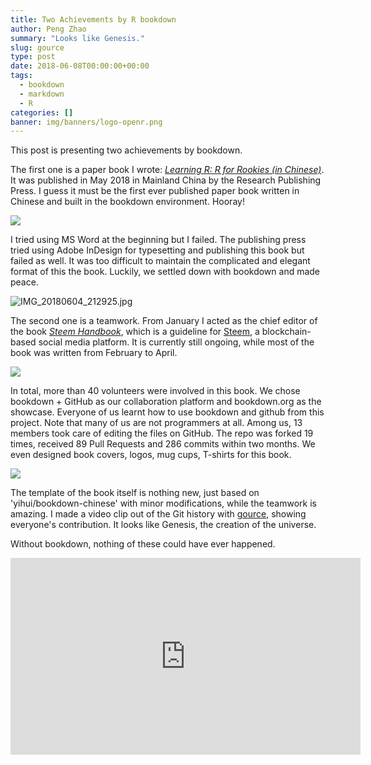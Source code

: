 ```yaml
---
title: Two Achievements by R bookdown
author: Peng Zhao
summary: "Looks like Genesis."
slug: gource
type: post
date: 2018-06-08T00:00:00+00:00
tags:
  - bookdown
  - markdown
  - R
categories: []
banner: img/banners/logo-openr.png
---
```


This post is presenting two achievements by bookdown.

<!--more-->

The first one is a paper book I wrote: *[Learning R: R for Rookies (in Chinese)](http://xuer.dapengde.com/)*. It was published in May 2018 in Mainland China by the Research Publishing Press. I guess it must be the first ever published paper book written in Chinese and built in the bookdown environment. Hooray!

![](https://cdn.steemitimages.com/DQmf4HYZ5Te9d4L6rKBC1j1EwZbKubppTqUFj8MMTCiJRB5/IMG_5611.JPG)

I tried using MS Word at the beginning but I failed. The publishing press tried using Adobe InDesign for typesetting and publishing this book but failed as well. It was too difficult to maintain the complicated and elegant format of this the book. Luckily, we settled down with bookdown and made peace. 

![IMG_20180604_212925.jpg](https://cdn.steemitimages.com/DQmUpgc9s1jMLQkqMSs2Po5JvRPE81MpRFH1BNCGeAqsX7h/IMG_20180604_212925.jpg)

The second one is a teamwork. From January I acted as the chief editor of the book *[Steem Handbook](https://steemit.com/steem/@steemh/steem-handbook-calls-for-support)*, which is a guideline for [Steem](https://en.wikipedia.org/wiki/Steemit), a blockchain-based social media platform. It is currently still ongoing, while most of the book was written from February to April. 

![](https://steemitimages.com/DQmc9ka9n5aVok9ShgzmuswUVjMKnJXWkSYfhTyXtKLr41c/banner.jpg)

In total, more than 40 volunteers were involved in this book. We chose bookdown + GitHub as our collaboration platform and bookdown.org as the showcase. Everyone of us learnt how to use bookdown and github from this project. Note that many of us are not programmers at all. Among us, 13 members took care of editing the files on GitHub. The repo was forked 19 times, received 89 Pull Requests and 286 commits within two months. We even designed book covers, logos, mug cups, T-shirts for this book.

![](https://steemitimages.com/DQmYwGmj19WK8hrtiCrzN8KjcNA1aoJM5oJRrT51uSJL5ph/screenshot-github.com-2018.04.06-23-09-24.png)

The template of the book itself is nothing new, just based on 'yihui/bookdown-chinese' with minor modifications, while the teamwork is amazing. I made a video clip out of the Git history with [gource](http://gource.io/), showing everyone's contribution. It looks like Genesis, the creation of the universe.

 Without bookdown, nothing of these could have ever happened.

<iframe width="560" height="315" src="https://www.youtube.com/embed/ogaCo1nUdQw" frameborder="0" allow="autoplay; encrypted-media" allowfullscreen></iframe>
